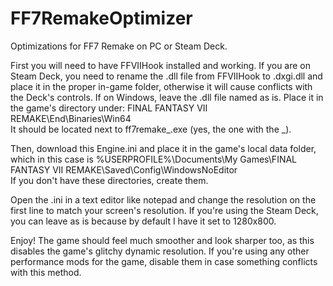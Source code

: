# FF7RemakeOptimizer
Optimizations for FF7 Remake on PC or Steam Deck.

First you will need to have FFVIIHook installed and working. If you are on Steam Deck, you need to rename the .dll file from FFVIIHook to .dxgi.dll and place it in the proper in-game folder, otherwise it will cause conflicts with the Deck's controls. If on Windows, leave the .dll file named as is.
Place it in the game's directory under: FINAL FANTASY VII REMAKE\End\Binaries\Win64\
It should be located next to ff7remake_.exe (yes, the one with the _).

Then, download this Engine.ini and place it in the game's local data folder, which in this case is %USERPROFILE%\Documents\My Games\FINAL FANTASY VII REMAKE\Saved\Config\WindowsNoEditor\
If you don't have these directories, create them.

Open the .ini in a text editor like notepad and change the resolution on the first line to match your screen's resolution. If you're using the Steam Deck, you can leave as is because by default I have it set to 1280x800.

Enjoy! The game should feel much smoother and look sharper too, as this disables the game's glitchy dynamic resolution. If you're using any other performance mods for the game, disable them in case something conflicts with this method.
